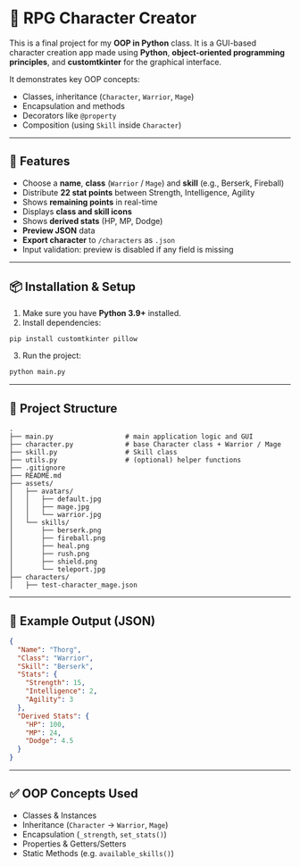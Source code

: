 # 🧙 RPG Character Creator

This is a final project for my **OOP in Python** class. It is a GUI-based character creation app made using **Python**, **object-oriented programming principles**, and **customtkinter** for the graphical interface.

It demonstrates key OOP concepts:

- Classes, inheritance (`Character`, `Warrior`, `Mage`)
- Encapsulation and methods
- Decorators like `@property`
- Composition (using `Skill` inside `Character`)

---

## 🔧 Features

- Choose a **name**, **class** (`Warrior` / `Mage`) and **skill** (e.g., Berserk, Fireball)
- Distribute **22 stat points** between Strength, Intelligence, Agility
- Shows **remaining points** in real-time
- Displays **class and skill icons**
- Shows **derived stats** (HP, MP, Dodge)
- **Preview JSON** data
- **Export character** to `/characters` as `.json`
- Input validation: preview is disabled if any field is missing

---

## 📦 Installation & Setup

1. Make sure you have **Python 3.9+** installed.
2. Install dependencies:

```bash
pip install customtkinter pillow
```

3. Run the project:

```bash
python main.py
```

---

## 📁 Project Structure

```
.
├── main.py                  # main application logic and GUI
├── character.py             # base Character class + Warrior / Mage
├── skill.py                 # Skill class
├── utils.py                 # (optional) helper functions
├── .gitignore
├── README.md
├── assets/
│   ├── avatars/
│   │   ├── default.jpg
│   │   ├── mage.jpg
│   │   └── warrior.jpg
│   └── skills/
│       ├── berserk.png
│       ├── fireball.png
│       ├── heal.png
│       ├── rush.png
│       ├── shield.png
│       └── teleport.jpg
├── characters/
│   ├── test-character_mage.json

```

---

## 📝 Example Output (JSON)

```json
{
  "Name": "Thorg",
  "Class": "Warrior",
  "Skill": "Berserk",
  "Stats": {
    "Strength": 15,
    "Intelligence": 2,
    "Agility": 3
  },
  "Derived Stats": {
    "HP": 100,
    "MP": 24,
    "Dodge": 4.5
  }
}
```

---

## ✅ OOP Concepts Used

- Classes & Instances
- Inheritance (`Character` → `Warrior`, `Mage`)
- Encapsulation (`_strength`, `set_stats()`)
- Properties & Getters/Setters
- Static Methods (e.g. `available_skills()`)
